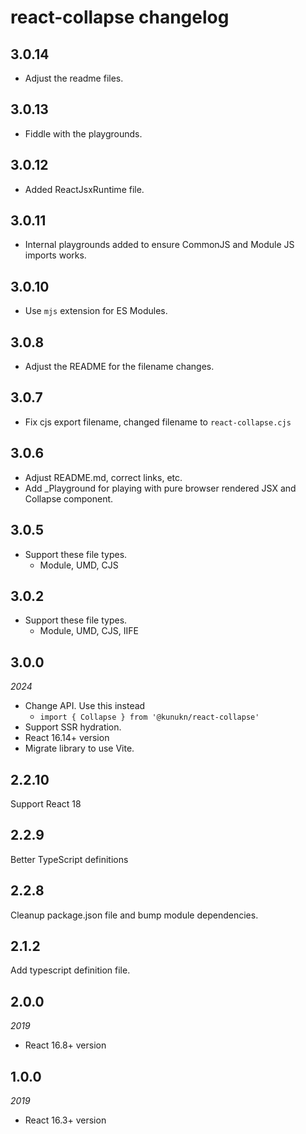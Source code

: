 # react-collapse changelog

## 3.0.14

- Adjust the readme files.

## 3.0.13

- Fiddle with the playgrounds.

## 3.0.12

- Added ReactJsxRuntime file.

## 3.0.11

- Internal playgrounds added to ensure CommonJS and Module JS imports works.

## 3.0.10

- Use `mjs` extension for ES Modules.

## 3.0.8

- Adjust the README for the filename changes.

## 3.0.7

- Fix cjs export filename, changed filename to `react-collapse.cjs`

## 3.0.6

- Adjust README.md, correct links, etc.
- Add \_Playground for playing with pure browser rendered JSX and Collapse component.

## 3.0.5

- Support these file types.
  - Module, UMD, CJS

## 3.0.2

- Support these file types.
  - Module, UMD, CJS, IIFE

## 3.0.0

_2024_

- Change API. Use this instead
  - `import { Collapse } from '@kunukn/react-collapse'`
- Support SSR hydration.
- React 16.14+ version
- Migrate library to use Vite.

## 2.2.10

Support React 18

## 2.2.9

Better TypeScript definitions

## 2.2.8

Cleanup package.json file and bump module dependencies.

## 2.1.2

Add typescript definition file.

## 2.0.0

_2019_

- React 16.8+ version

## 1.0.0

_2019_

- React 16.3+ version

